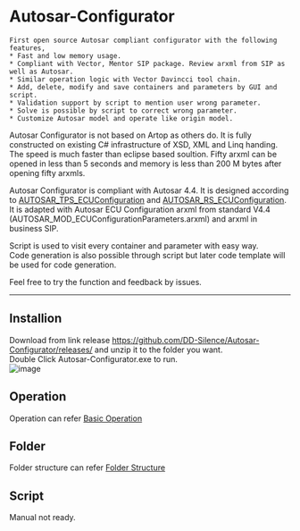 # Autosar-Configurator
    First open source Autosar compliant configurator with the following features,
    * Fast and low memory usage.
    * Compliant with Vector, Mentor SIP package. Review arxml from SIP as well as Autosar.
    * Similar operation logic with Vector Davincci tool chain.
    * Add, delete, modify and save containers and parameters by GUI and script.
    * Validation support by script to mention user wrong parameter.
    * Solve is possible by script to correct wrong parameter.
    * Customize Autosar model and operate like origin model.
    
Autosar Configurator is not based on Artop as others do. It is fully constructed on existing C# infrastructure of XSD, XML and Linq handing. The speed is much faster than eclipse based soultion. Fifty arxml can be opened in less than 5 seconds and memory is less than 200 M bytes after opening fifty arxmls. 

Autosar Configurator is compliant with Autosar 4.4. It is designed according to [AUTOSAR_TPS_ECUConfiguration](/manual/standard/AUTOSAR_TPS_ECUConfiguration.pdf) and [AUTOSAR_RS_ECUConfiguration](/manual/standard/AUTOSAR_RS_ECUConfiguration.pdf). It is adapted with Autosar ECU Configuration arxml from standard V4.4 (AUTOSAR_MOD_ECUConfigurationParameters.arxml) and arxml in business SIP. 

Script is used to visit every container and parameter with easy way.  
Code generation is also possible through script but later code template will be used for code generation.  

Feel free to try the function and feedback by issues.

---
## Installion
Download from link release https://github.com/DD-Silence/Autosar-Configurator/releases/ and unzip it to the folder you want.  
Double Click Autosar-Configurator.exe to run.  
![image](https://user-images.githubusercontent.com/101047683/157455789-a7091d3e-2674-4791-af7b-4964f2f212b3.png)

## Operation
Operation can refer [Basic Operation](/manual/operation/basic_operation.md)

## Folder
Folder structure can refer [Folder Structure](/manual/operation/folder.md)

## Script
Manual not ready.

